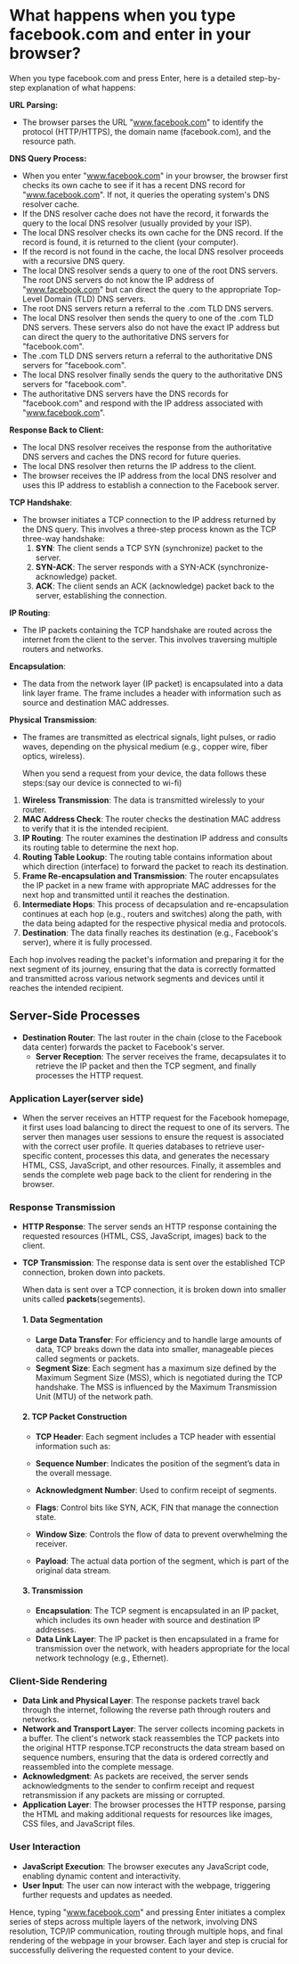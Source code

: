  # What happens when you type facebook.com and enter in your browser?
When you type facebook.com and press Enter, here is a detailed step-by-step explanation of what happens:


 **URL Parsing:**
 - The browser parses the URL "www.facebook.com" to identify the protocol (HTTP/HTTPS), the domain name (facebook.com), and the resource path.


**DNS Query Process:**
   - When you enter "www.facebook.com" in your browser, the browser first checks its own cache to see if it has a recent DNS record for "www.facebook.com". If not, it queries the operating system's DNS resolver cache.
   - If the DNS resolver cache does not have the record, it forwards the query to the local DNS resolver (usually provided by your ISP).
   - The local DNS resolver checks its own cache for the DNS record. If the record is found, it is returned to the client (your computer).
   - If the record is not found in the cache, the local DNS resolver proceeds with a recursive DNS query.
   - The local DNS resolver sends a query to one of the root DNS servers. The root DNS servers do not know the IP address of "www.facebook.com" but can direct the query to the appropriate Top-Level Domain (TLD) DNS servers.
   - The root DNS servers return a referral to the .com TLD DNS servers.
   - The local DNS resolver then sends the query to one of the .com TLD DNS servers. These servers also do not have the exact IP address but can direct the query to the authoritative DNS servers for "facebook.com".
   - The .com TLD DNS servers return a referral to the authoritative DNS servers for "facebook.com".
   - The local DNS resolver finally sends the query to the authoritative DNS servers for "facebook.com".
   - The authoritative DNS servers have the DNS records for "facebook.com" and respond with the IP address associated with "www.facebook.com".

  **Response Back to Client:**
   - The local DNS resolver receives the response from the authoritative DNS servers and caches the DNS record for future queries.
   - The local DNS resolver then returns the IP address to the client.
   - The browser receives the IP address from the local DNS resolver and uses this IP address to establish a connection to the Facebook server.


 **TCP Handshake**:
- The browser initiates a TCP connection to the IP address returned by the DNS query. This involves a three-step process known as the TCP three-way handshake:
  1. **SYN**: The client sends a TCP SYN (synchronize) packet to the server.
  2. **SYN-ACK**: The server responds with a SYN-ACK (synchronize-acknowledge) packet.
  3. **ACK**: The client sends an ACK (acknowledge) packet back to the server, establishing the connection.


 **IP Routing**:
- The IP packets containing the TCP handshake are routed across the internet from the client to the server. This involves traversing multiple routers and networks.

 **Encapsulation**:
 - The data from the network layer (IP packet) is encapsulated into a data link layer frame. The frame includes a header with information such as source and destination MAC addresses.
 
 **Physical Transmission**:
 - The frames are transmitted as electrical signals, light pulses, or radio waves, depending on the physical medium (e.g., copper wire, fiber optics, wireless).

    When you send a request from your device, the data follows these steps:(say our device is connected to wi-fi)
1. **Wireless Transmission**: The data is transmitted wirelessly to your router.
2. **MAC Address Check**: The router checks the destination MAC address to verify that it is the intended recipient.
3. **IP Routing**: The router examines the destination IP address and consults its routing table to determine the next hop.
4. **Routing Table Lookup**: The routing table contains information about which direction (interface) to forward the packet to reach its destination.
5. **Frame Re-encapsulation and Transmission**: The router encapsulates the IP packet in a new frame with appropriate MAC addresses for the next hop and transmitted until it reaches the destination.
6. **Intermediate Hops**: This process of decapsulation and re-encapsulation continues at each hop (e.g., routers and switches) along the path, with the data being adapted for the respective physical media and protocols.
7. **Destination**: The data finally reaches its destination (e.g., Facebook's server), where it is fully processed.

Each hop involves reading the packet's information and preparing it for the next segment of its journey, ensuring that the data is correctly formatted and transmitted across various network segments and devices until it reaches the intended recipient.




## Server-Side Processes
- **Destination Router**: The last router in the chain (close to the Facebook data center) forwards the packet to Facebook's server.
  - **Server Reception**: The server receives the frame, decapsulates it to retrieve the IP packet and then the TCP segment, and finally processes the HTTP request.

###  Application Layer(server side)
- When the server receives an HTTP request for the Facebook homepage, it first uses load balancing to direct the request to one of its servers. The server then manages user sessions to ensure the request is associated with the correct user profile. It queries databases to retrieve user-specific content, processes this data, and generates the necessary HTML, CSS, JavaScript, and other resources. Finally, it assembles and sends the complete web page back to the client for rendering in the browser.

###  Response Transmission
- **HTTP Response**: The server sends an HTTP response containing the requested resources (HTML, CSS, JavaScript, images) back to the client.
- **TCP Transmission**: The response data is sent over the established TCP connection, broken down into packets.

   When data is sent over a TCP connection, it is broken down into smaller units called **packets**(segements).

     #### **1. Data Segmentation**

    - **Large Data Transfer**: For efficiency and to handle large amounts of data, TCP breaks down the data into smaller, manageable pieces called segments or packets.
   - **Segment Size**: Each segment has a maximum size defined by the Maximum Segment Size (MSS), which is negotiated during the TCP handshake. The MSS is influenced by the Maximum Transmission Unit (MTU) of the network path.

   #### **2. TCP Packet Construction**

   - **TCP Header**: Each segment includes a TCP header with essential information such as:
  - **Sequence Number**: Indicates the position of the segment’s data in the overall message.
  - **Acknowledgment Number**: Used to confirm receipt of segments.
  - **Flags**: Control bits like SYN, ACK, FIN that manage the connection state.
  - **Window Size**: Controls the flow of data to prevent overwhelming the receiver.
  
  - **Payload**: The actual data portion of the segment, which is part of the original data stream.

  #### **3. Transmission**

  - **Encapsulation**: The TCP segment is encapsulated in an IP packet, which includes its own header with source and destination IP addresses.
  - **Data Link Layer**: The IP packet is then encapsulated in a frame for transmission over the network, with headers appropriate for the local network technology (e.g., Ethernet).



###  Client-Side Rendering
- **Data Link and Physical Layer**: The response packets travel back through the internet, following the reverse path through routers and networks.
- **Network and Transport Layer**: The server collects incoming packets in a buffer. The client's network stack reassembles the TCP packets into the original HTTP response.TCP reconstructs the data stream based on sequence numbers, ensuring that the data is ordered correctly and reassembled into the complete message.
 - **Acknowledgment**: As packets are received, the server sends acknowledgments to the sender to confirm receipt and request retransmission if any packets are missing or corrupted.
- **Application Layer**: The browser processes the HTTP response, parsing the HTML and making additional requests for resources like images, CSS files, and JavaScript files.

###  User Interaction
- **JavaScript Execution**: The browser executes any JavaScript code, enabling dynamic content and interactivity.
- **User Input**: The user can now interact with the webpage, triggering further requests and updates as needed.

Hence, typing "www.facebook.com" and pressing Enter initiates a complex series of steps across multiple layers of the network, involving DNS resolution, TCP/IP communication, routing through multiple hops, and final rendering of the webpage in your browser. Each layer and step is crucial for successfully delivering the requested content to your device.